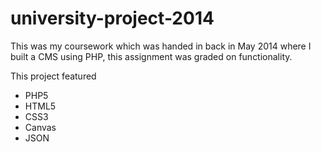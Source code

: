 # university-project-2014
This was my coursework which was handed in back in May 2014 where I built a CMS using PHP, this assignment was graded on functionality.

This project featured
- PHP5
- HTML5
- CSS3
- Canvas
- JSON

